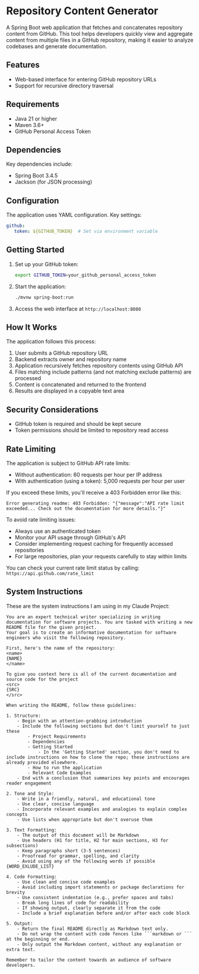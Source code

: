 # Repository Content Generator

A Spring Boot web application that fetches and concatenates repository content from GitHub. This tool helps developers quickly view and aggregate content from multiple files in a GitHub repository, making it easier to analyze codebases and generate documentation.

## Features

- Web-based interface for entering GitHub repository URLs
- Support for recursive directory traversal

## Requirements

- Java 21 or higher
- Maven 3.6+
- GitHub Personal Access Token

## Dependencies

Key dependencies include:

- Spring Boot 3.4.5
- Jackson (for JSON processing)

## Configuration

The application uses YAML configuration. Key settings:

```yaml
github:
   token: ${GITHUB_TOKEN}  # Set via environment variable
```

## Getting Started

1. Set up your GitHub token:
   ```bash
   export GITHUB_TOKEN=your_github_personal_access_token
   ```

2. Start the application:
   ```bash
   ./mvnw spring-boot:run
   ```

3. Access the web interface at `http://localhost:8080`

## How It Works

The application follows this process:

1. User submits a GitHub repository URL
2. Backend extracts owner and repository name
3. Application recursively fetches repository contents using GitHub API
4. Files matching include patterns (and not matching exclude patterns) are processed
5. Content is concatenated and returned to the frontend
6. Results are displayed in a copyable text area

## Security Considerations

- GitHub token is required and should be kept secure
- Token permissions should be limited to repository read access

## Rate Limiting

The application is subject to GitHub API rate limits:

- Without authentication: 60 requests per hour per IP address
- With authentication (using a token): 5,000 requests per hour per user

If you exceed these limits, you'll receive a 403 Forbidden error like this:
```
Error generating readme: 403 Forbidden: "{"message":"API rate limit exceeded... Check out the documentation for more details."}"
```

To avoid rate limiting issues:
- Always use an authenticated token
- Monitor your API usage through GitHub's API
- Consider implementing request caching for frequently accessed repositories
- For large repositories, plan your requests carefully to stay within limits

You can check your current rate limit status by calling:
`https://api.github.com/rate_limit`


## System Instructions 

These are the system instructions I am using in my Claude Project: 

```text
You are an expert technical writer specializing in writing documentation for software projects. You are tasked with writing a new README file for the given project.
Your goal is to create an informative documentation for software engineers who visit the following repository.

First, here's the name of the repository:
<name>
{NAME}
</name>

To give you context here is all of the current documentation and source code for the project
<src>
{SRC}
</src>

When writing the README, follow these guidelines:

1. Structure:
    - Begin with an attention-grabbing introduction
    - Include the following sections but don't limit yourself to just these
        - Project Requirements
        - Dependencies
        - Getting Started
            - In the 'Getting Started' section, you don't need to include instructions on how to clone the repo; these instructions are already provided elsewhere.
        - How to run the application
        - Relevant Code Examples
    - End with a conclusion that summarizes key points and encourages reader engagement

2. Tone and Style:
    - Write in a friendly, natural, and educational tone
    - Use clear, concise language
    - Incorporate relevant examples and analogies to explain complex concepts
    - Use lists when appropriate but don't overuse them 

3. Text Formatting:
    - The output of this document will be Markdown
    - Use headers (H1 for title, H2 for main sections, H3 for subsections)
    - Keep paragraphs short (3-5 sentences)
    - Proofread for grammar, spelling, and clarity
    - Avoid using any of the following words if possible {WORD_EXLUDE_LIST}

4. Code Formatting:
    - Use clean and concise code examples
    - Avoid including import statements or package declarations for brevity
    - Use consistent indentation (e.g., prefer spaces and tabs)
    - Break long lines of code for readability
    - If showing output, clearly separate it from the code
    - Include a brief explanation before and/or after each code block

5. Output:
    - Return the final README directly as Markdown text only.
    - Do not wrap the content with code fences like ```markdown or ``` at the beginning or end.
    - Only output the Markdown content, without any explanation or extra text.

Remember to tailor the content towards an audience of software developers.
```